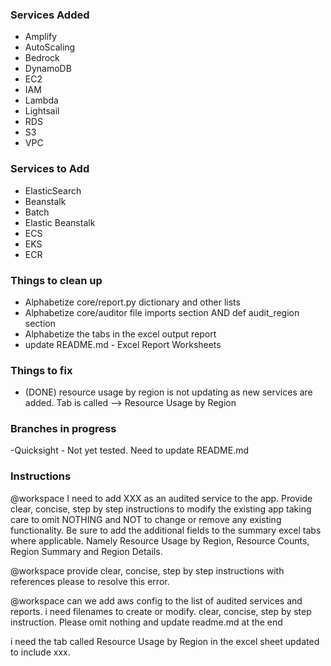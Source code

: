 ###  Services Added   ###

- Amplify
- AutoScaling
- Bedrock
- DynamoDB
- EC2
- IAM
- Lambda
- Lightsail
- RDS
- S3
- VPC

###  Services to Add   ###

- ElasticSearch
- Beanstalk
- Batch
- Elastic Beanstalk
- ECS
- EKS
- ECR 


###  Things to clean up   ###

- Alphabetize core/report.py dictionary and other lists
- Alphabetize core/auditor file imports section AND def audit_region section
- Alphabetize the tabs in the excel output report
- update README.md - Excel Report Worksheets


###   Things to fix   ####

- (DONE) resource usage by region is not updating as new services are added. Tab is called --> Resource Usage by Region


###   Branches in progress   ###

-Quicksight - Not yet tested.  Need to update README.md


###   Instructions   ###

@workspace I need to add XXX as an audited service to the app. Provide clear, concise, step by step instructions to modify the existing app taking care to omit NOTHING and NOT to change or remove any existing functionality. Be sure to add the additional fields to the summary excel tabs where applicable. Namely Resource Usage by Region, Resource Counts, Region Summary and Region Details.



@workspace provide clear, concise, step by step instructions with references please to resolve this error.

@workspace can we add aws config to the list of audited services and reports.  i need filenames to create or modify. clear, concise, step by step instruction.  Please omit nothing and update readme.md at the end

i need the tab called Resource Usage by Region in the excel sheet updated to include xxx.